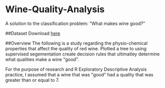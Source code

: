 # Wine-Quality-Analysis
A solution to the classification problem: "What makes wine good?"

##Dataset
Download [here](https://www.openml.org/search?type=data&sort=runs&id=40691&status=active)

##Overview
The following is a study regarding the physio-chemical properties that affect the quality of red wine. Plotted a tree to using supervised segementation create decision rules that ultimatley determine what qualities make a wine "good".

For the purpose of research and R Exploratory Descriptive Analysis practice, I assumed that a wine that was "good" had a quality that was greater than or equal to 7.

 
